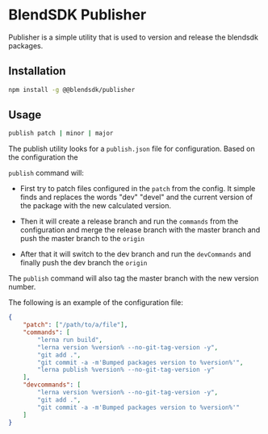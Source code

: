 # BlendSDK Publisher

Publisher is a simple utility that is used to version and
release the blendsdk packages.

## Installation

```sh
npm install -g @@blendsdk/publisher
```

## Usage

```sh
publish patch | minor | major
```

The publish utility looks for a `publish.json` file for configuration. Based on the configuration the

`publish` command will:

-   First try to patch files configured in the `patch` from the config. It simple finds and replaces the
    words "dev" "devel" and the current version of the package with the new calculated version.

-   Then it will create a release branch and run the `commands` from the configuration and merge the
    release branch with the master branch and push the master branch to the `origin`

-   After that it will switch to the dev branch and run the `devCommands` and finally push the dev branch
    the `origin`

The `publish` command will also tag the master branch with the new version number.

The following is an example of the configuration file:

```json
{
    "patch": ["/path/to/a/file"],
    "commands": [
        "lerna run build",
        "lerna version %version% --no-git-tag-version -y",
        "git add .",
        "git commit -a -m'Bumped packages version to %version%'",
        "lerna publish %version% --no-git-tag-version -y"
    ],
    "devcommands": [
        "lerna version %version% --no-git-tag-version -y",
        "git add .",
        "git commit -a -m'Bumped packages version to %version%'"
    ]
}
```
